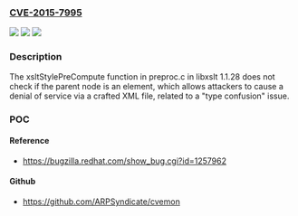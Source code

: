 ### [CVE-2015-7995](https://cve.mitre.org/cgi-bin/cvename.cgi?name=CVE-2015-7995)
![](https://img.shields.io/static/v1?label=Product&message=n%2Fa&color=blue)
![](https://img.shields.io/static/v1?label=Version&message=n%2Fa&color=blue)
![](https://img.shields.io/static/v1?label=Vulnerability&message=n%2Fa&color=brighgreen)

### Description

The xsltStylePreCompute function in preproc.c in libxslt 1.1.28 does not check if the parent node is an element, which allows attackers to cause a denial of service via a crafted XML file, related to a "type confusion" issue.

### POC

#### Reference
- https://bugzilla.redhat.com/show_bug.cgi?id=1257962

#### Github
- https://github.com/ARPSyndicate/cvemon


